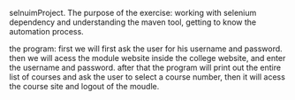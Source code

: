 selnuimProject.
The purpose of the exercise:
working with selenium dependency and understanding the maven tool, getting to know the automation process.

the program:
first we will first ask the user for his username and password.
then we will acess the module website inside the college website, and enter the username and password.
after that the program will print out the entire list of courses and ask the user to select a course number, then it will acess the course site and logout of the moudle.
